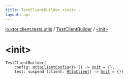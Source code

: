 ```yaml
---
title: TestClientBuilder.<init> - 
layout: api
---
```


<div class='api-docs-breadcrumbs'><a href="../index.html">io.ktor.client.tests.utils</a> / <a href="index.html">TestClientBuilder</a> / <a href="./-init-.html">&lt;init&gt;</a></div>

# &lt;init&gt;

<div class="signature"><code><span class="identifier">TestClientBuilder</span><span class="symbol">(</span><br/>&nbsp;&nbsp;&nbsp;&nbsp;<span class="parameterName" id="io.ktor.client.tests.utils.TestClientBuilder$<init>(kotlin.Function1((io.ktor.client.HttpClientConfig((io.ktor.client.tests.utils.TestClientBuilder.T)), kotlin.Unit)), kotlin.SuspendFunction1((io.ktor.client.HttpClient, kotlin.Unit)))/config">config</span><span class="symbol">:</span>&nbsp;<a href="../../io.ktor.client/-http-client-config/index.html"><span class="identifier">HttpClientConfig</span></a><span class="symbol">&lt;</span><a href="index.html#T"><span class="identifier">T</span></a><span class="symbol">&gt;</span><span class="symbol">.</span><span class="symbol">(</span><span class="symbol">)</span>&nbsp;<span class="symbol">-&gt;</span>&nbsp;<a href="https://kotlinlang.org/api/latest/jvm/stdlib/kotlin/-unit/index.html"><span class="identifier">Unit</span></a>&nbsp;<span class="symbol">=</span>&nbsp;{}<span class="symbol">, </span><br/>&nbsp;&nbsp;&nbsp;&nbsp;<span class="parameterName" id="io.ktor.client.tests.utils.TestClientBuilder$<init>(kotlin.Function1((io.ktor.client.HttpClientConfig((io.ktor.client.tests.utils.TestClientBuilder.T)), kotlin.Unit)), kotlin.SuspendFunction1((io.ktor.client.HttpClient, kotlin.Unit)))/test">test</span><span class="symbol">:</span>&nbsp;<span class="keyword">suspend </span><span class="symbol">(</span><span class="parameterName">client</span><span class="symbol">:</span>&nbsp;<a href="../../io.ktor.client/-http-client/index.html"><span class="identifier">HttpClient</span></a><span class="symbol">)</span>&nbsp;<span class="symbol">-&gt;</span>&nbsp;<a href="https://kotlinlang.org/api/latest/jvm/stdlib/kotlin/-unit/index.html"><span class="identifier">Unit</span></a>&nbsp;<span class="symbol">=</span>&nbsp;{}<span class="symbol">)</span></code></div>
